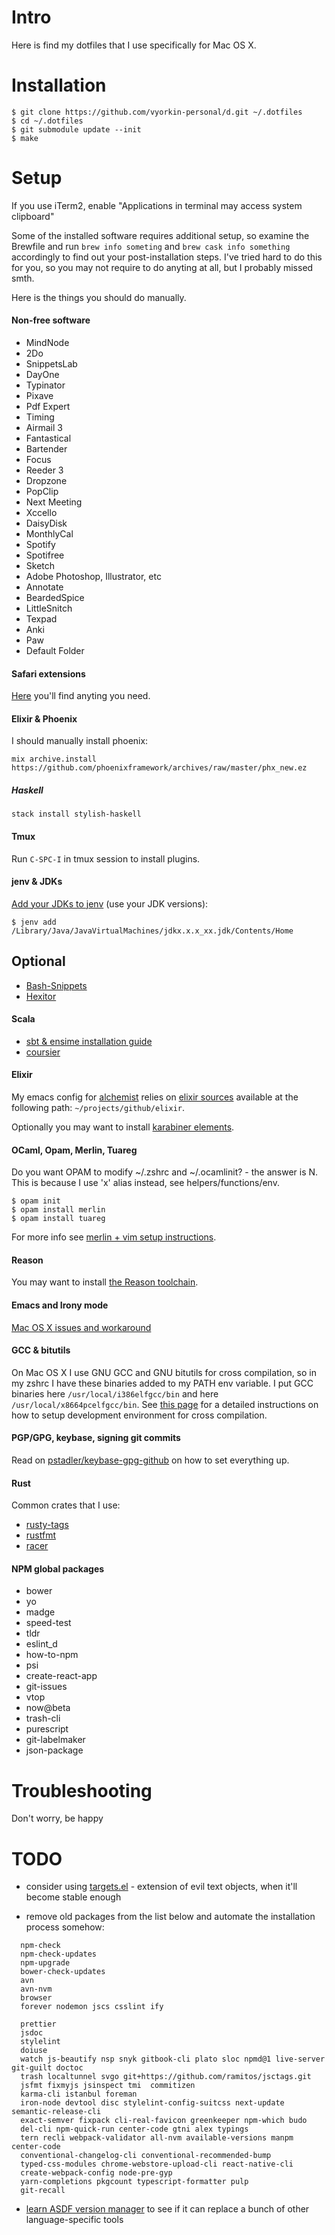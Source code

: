 # Intro

Here is find my dotfiles that I use specifically for Mac OS X.

# Installation

```
$ git clone https://github.com/vyorkin-personal/d.git ~/.dotfiles
$ cd ~/.dotfiles
$ git submodule update --init
$ make
```

# Setup

If you use iTerm2, enable "Applications in terminal may access system
clipboard"

Some of the installed software requires additional setup, so examine the Brewfile and run `brew info someting` and `brew cask info something` accordingly to find out your post-installation steps.
I've tried hard to do this for you, so you may not require to do anyting at all, but I probably missed smth.

Here is the things you should do manually.

#### Non-free software

* MindNode
* 2Do
* SnippetsLab
* DayOne
* Typinator
* Pixave
* Pdf Expert
* Timing
* Airmail 3
* Fantastical
* Bartender
* Focus
* Reeder 3
* Dropzone
* PopClip
* Next Meeting
* Xccello
* DaisyDisk
* MonthlyCal
* Spotify
* Spotifree
* Sketch
* Adobe Photoshop, Illustrator, etc
* Annotate
* BeardedSpice
* LittleSnitch
* Texpad
* Anki
* Paw
* Default Folder

#### Safari extensions

[Here](https://github.com/learn-anything/safari-extensions) you'll find anyting you need.

#### Elixir & Phoenix

I should manually install phoenix:
```
mix archive.install https://github.com/phoenixframework/archives/raw/master/phx_new.ez
```

##### Haskell

```
stack install stylish-haskell
```

#### Tmux

Run `C-SPC-I` in tmux session to install plugins.

#### jenv & JDKs

[Add your JDKs to jenv](http://davidcai.github.io/blog/posts/install-multiple-jdk-on-mac/) (use your JDK versions):

```
$ jenv add /Library/Java/JavaVirtualMachines/jdkx.x.x_xx.jdk/Contents/Home
```

## Optional

* [Bash-Snippets](https://github.com/alexanderepstein/Bash-Snippets.git)
* [Hexitor](https://github.com/briansteffens/hexitor)

#### Scala

* [sbt & ensime installation guide](http://ensime.org/build_tools/sbt/)
* [coursier](https://github.com/coursier/coursier#quick-start)

#### Elixir

My emacs config for [alchemist](https://github.com/tonini/alchemist.el) relies on
[elixir sources](https://github.com/elixir-lang/elixir.git) available at the following path: `~/projects/github/elixir`.

Optionally you may want to install [karabiner elements](https://github.com/tekezo/Karabiner-Elements).

#### OCaml, Opam, Merlin, Tuareg

Do you want OPAM to modify ~/.zshrc and ~/.ocamlinit? - the answer is N.
This is because I use 'x' alias instead, see helpers/functions/env.

```
$ opam init
$ opam install merlin
$ opam install tuareg
```

For more info see [merlin + vim setup instructions](https://github.com/ocaml/merlin/wiki/vim-from-scratch).

#### Reason

You may want to install [the Reason toolchain](https://github.com/reasonml/reason-cli).

#### Emacs and Irony mode

[Mac OS X issues and workaround](https://github.com/Sarcasm/irony-mode/wiki/Mac-OS-X-issues-and-workaround)

#### GCC & bitutils

On Mac OS X I use GNU GCC and GNU bitutils for cross compilation,
so in my zshrc I have these binaries added to my PATH env variable.
I put GCC binaries here `/usr/local/i386elfgcc/bin` and here `/usr/local/x8664pcelfgcc/bin`.
See [this page](https://github.com/cfenollosa/os-tutorial/tree/master/11-kernel-crosscompiler)
for a detailed instructions on how to setup development environment for cross compilation.

#### PGP/GPG, keybase, signing git commits

Read on [pstadler/keybase-gpg-github](https://github.com/pstadler/keybase-gpg-github) on how to set everything up.

#### Rust

Common crates that I use:

* [rusty-tags](https://github.com/dan-t/rusty-tags)
* [rustfmt](https://github.com/rust-lang-nursery/rustfmt)
* [racer](https://github.com/phildawes/racer)

#### NPM global packages

* bower
* yo
* madge
* speed-test
* tldr
* eslint_d
* how-to-npm
* psi
* create-react-app
* git-issues
* vtop
* now@beta
* trash-cli
* purescript
* git-labelmaker
* json-package

# Troubleshooting

Don't worry, be happy

# TODO

* consider using [targets.el](https://github.com/noctuid/targets.el) - extension of evil text objects, when it'll become stable enough

* remove old packages from the list below and automate the installation process somehow:
```
  npm-check
  npm-check-updates
  npm-upgrade
  bower-check-updates
  avn
  avn-nvm
  browser
  forever nodemon jscs csslint ify
```

```
  prettier
  jsdoc
  stylelint
  doiuse
  watch js-beautify nsp snyk gitbook-cli plato sloc npmd@1 live-server git-guilt doctoc
  trash localtunnel svgo git+https://github.com/ramitos/jsctags.git
  jsfmt fixmyjs jsinspect tmi  commitizen
  karma-cli istanbul foreman
  iron-node devtool disc stylelint-config-suitcss next-update semantic-release-cli
  exact-semver fixpack cli-real-favicon greenkeeper npm-which budo
  del-cli npm-quick-run center-code gtni alex typings
  tern recli webpack-validator all-nvm available-versions manpm center-code
  conventional-changelog-cli conventional-recommended-bump
  typed-css-modules chrome-webstore-upload-cli react-native-cli
  create-webpack-config node-pre-gyp
  yarn-completions pkgcount typescript-formatter pulp
  git-recall
```

* [learn ASDF version manager](https://github.com/asdf-vm/asdf) to see if it can
  replace a bunch of other language-specific tools
